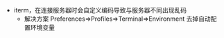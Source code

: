  - iterm，在连接服务器时会自定义编码导致与服务器不同出现乱码
    - 解决方案 Preferences=>Profiles=>Terminal=>Environment 去掉自动配置环境变量
